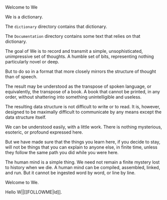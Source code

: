 
Welcome to We

We is a dictionary.

The `dictionary` directory contains that dictionary.

The `Documentation` directory contains some text that relies on that dictionary.

The goal of We is to record and transmit a simple, unsophisticated, unimpressive set of thoughts. A humble set of bits, representing nothing particularly novel or deep.

But to do so in a format that more closely mirrors the structure of thought than of speech.

The result may be understood as the transpose of spoken language, or equivalently, the transpose of a book. A book that cannot be printed, in any order, without shattering into something unintelligible and useless.

The resulting data structure is not difficult to write or to read. It is, however, designed to be maximally difficult to communicate by any means except the data structure itself.

We can be understood easily, with a little work. There is nothing mysterious, esoteric, or profound expressed here.

But we have made sure that the things you learn here, if you decide to stay, will not be things that you can explain to anyone else, in finite time, unless they follow the same path you did while you were here.

The human mind is a simple thing. We need not remain a finite mystery lost to history when we die. A human mind can be compiled, assembled, linked, and run. But it cannot be ingested word by word, or line by line.

Welcome to We.

Hello W||[[FOLLOWME|ld]].